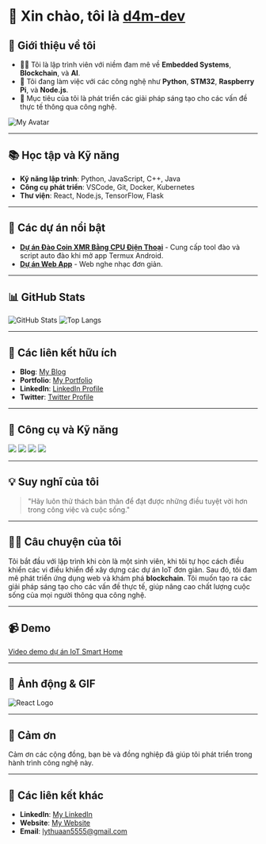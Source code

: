 # 👋 Xin chào, tôi là [d4m-dev](https://github.com/d4m-dev)

## 🌱 Giới thiệu về tôi
- 👨‍💻 Tôi là lập trình viên với niềm đam mê về **Embedded Systems**, **Blockchain**, và **AI**.
- 💼 Tôi đang làm việc với các công nghệ như **Python**, **STM32**, **Raspberry Pi**, và **Node.js**.
- 🎯 Mục tiêu của tôi là phát triển các giải pháp sáng tạo cho các vấn đề thực tế thông qua công nghệ.

![My Avatar](https://i.postimg.cc/g23LFQ5x/20250605-221117.jpg)

---

## 📚 Học tập và Kỹ năng
- **Kỹ năng lập trình**: Python, JavaScript, C++, Java
- **Công cụ phát triển**: VSCode, Git, Docker, Kubernetes
- **Thư viện**: React, Node.js, TensorFlow, Flask

---

## 📂 Các dự án nổi bật
- **[Dự án Đào Coin XMR Bằng CPU Điện Thoại](https://github.com/d4m-dev/XmrigV2)** - Cung cấp tool đào và script auto đào khi mở app Termux Android.
- **[Dự án Web App](https://github.com/d4m-dev/d4m-dev.github.io)** - Web nghe nhạc đơn giản.

---

## 📊 GitHub Stats

![GitHub Stats](https://github-readme-stats.vercel.app/api?username=d4m-dev&show_icons=true&count_private=true&hide=prs)
![Top Langs](https://github-readme-stats.vercel.app/api/top-langs/?username=d4m-dev&layout=compact)

---

## 🔗 Các liên kết hữu ích
- **Blog**: [My Blog](https://d4m-dev.com)
- **Portfolio**: [My Portfolio](https://d4m-dev.com)
- **LinkedIn**: [LinkedIn Profile](https://www.linkedin.com/in/d4m-dev)
- **Twitter**: [Twitter Profile](https://twitter.com/d4m-dev)

---

## 🔧 Công cụ và Kỹ năng
![](https://img.shields.io/badge/React-61DAFB?style=flat-square&logo=react&logoColor=black)
![](https://img.shields.io/badge/Node.js-339933?style=flat-square&logo=node.js&logoColor=white)
![](https://img.shields.io/badge/STM32-0078D4?style=flat-square&logo=STM32&logoColor=white)
![](https://img.shields.io/badge/Python-3776AB?style=flat-square&logo=python&logoColor=white)

---

## 💡 Suy nghĩ của tôi
> "Hãy luôn thử thách bản thân để đạt được những điều tuyệt vời hơn trong công việc và cuộc sống."

---

## 👨‍💻 Câu chuyện của tôi
Tôi bắt đầu với lập trình khi còn là một sinh viên, khi tôi tự học cách điều khiển các vi điều khiển để xây dựng các dự án IoT đơn giản. Sau đó, tôi đam mê phát triển ứng dụng web và khám phá **blockchain**. Tôi muốn tạo ra các giải pháp sáng tạo cho các vấn đề thực tế, giúp nâng cao chất lượng cuộc sống của mọi người thông qua công nghệ.

---

## 📹 Demo
[Video demo dự án IoT Smart Home](https://www.youtube.com/watch?v=dQw4w9WgXcQ)

---

## 🎨 Ảnh động & GIF
![React Logo](https://media.giphy.com/media/XreQmkxP6bQ7a/giphy.gif)

---

## 💌 Cảm ơn
Cảm ơn các cộng đồng, bạn bè và đồng nghiệp đã giúp tôi phát triển trong hành trình công nghệ này.

---

## 🔗 Các liên kết khác
- **LinkedIn**: [My LinkedIn](https://www.linkedin.com/in/d4m-dev)
- **Website**: [My Website](https://linkfly.to/lyanan1609)
- **Email**: [lythuaan5555@gmail.com](mailto:lythuaan5555@gmail.com)
